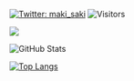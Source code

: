 [![Twitter: maki_saki](https://img.shields.io/twitter/follow/Koike_334?style=social)](https://twitter.com/Koike_334)
![Visitors](https://visitor-badge.glitch.me/badge?page_id=Koikegods&left_color=gray&right_color=blue)
 
![](https://github-profile-summary-cards.vercel.app/api/cards/profile-details?username=Koikegods&theme=vue)
 
![GitHub Stats](https://github-readme-stats.vercel.app/api?username=Koikegods&show_icons=true)
 
[![Top Langs](https://github-readme-stats.vercel.app/api/top-langs/?username=Koikegods&layout=compact&langs_count=6)](https://github.com/anuraghazra/github-readme-stats)
